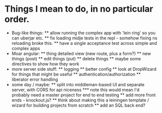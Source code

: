 # Things I mean to do, in no particular order.

* Bug-like things:
** allow running the complex app with 'lein ring' so you can uberjar etc.
** fix loading midje tests in the repl - somehow fixing ns reloading broke this.
** have a single acceptance test across simple and complex apps
* Moar angular:
** thing detailed view (new route, plus a form?)
** new things (post)
** edit things (put)
** delete things
** maybe some directives to show how they work
* more server side stuff:
** logging
** better config
** look at DropWizard for things that might be useful
** authentication/authorization
** liberator error handling
* some day / maybe:
** split into middleman-based UI and separate server, with CORS for api niceness
*** note this would mean I'd probably need a master project for end to end testing
** add more front ends - knockout.js?
** think about making this a leiningen template / wizard for building projects from scratch
** add an SQL back end?
